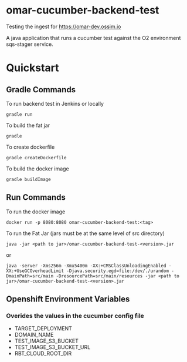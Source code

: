# omar-cucumber-backend-test
Testing the ingest for https://omar-dev.ossim.io

A java application that runs a cucumber test against the O2 environment sqs-stager service.

# Quickstart

## Gradle Commands

To run backend test in Jenkins or locally
 ```
gradle run
 ```

To build the fat jar
 ```
gradle
 ```

To create dockerfile
 ```
gradle createDockerfile
 ```

 To build the docker image
 ```
gradle buildImage
 ```

## Run Commands

To run the docker image
```
docker run -p 8080:8080 omar-cucumber-backend-test:<tag>
```
To run the Fat Jar (jars must be at the same level of src directory)
```
java -jar <path to jar>/omar-cucumber-backend-test-<version>.jar
```
or
```
java -server -Xms256m -Xmx5400m -XX:+CMSClassUnloadingEnabled -XX:+UseGCOverheadLimit -Djava.security.egd=file:/dev/./urandom -DmainPath=src/main -DresourcePath=src/main/resources -jar <path to jar>/omar-cucumber-backend-test-<version>.jar
```

## Openshift Environment Variables
### Overides the values in the cucumber config file
- TARGET_DEPLOYMENT
- DOMAIN_NAME
- TEST_IMAGE_S3_BUCKET
- TEST_IMAGE_S3_BUCKET_URL
- RBT_CLOUD_ROOT_DIR